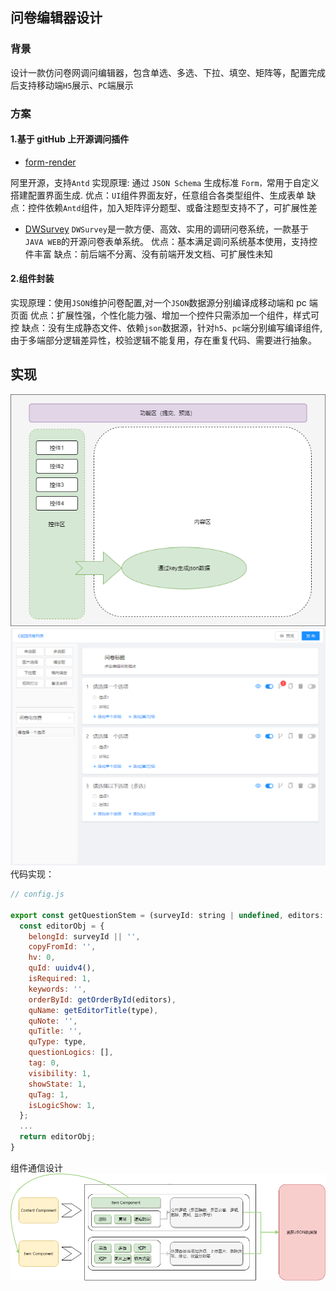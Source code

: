## 问卷编辑器设计

### 背景

设计一款仿问卷网调问编辑器，包含单选、多选、下拉、填空、矩阵等，配置完成后支持移动端`H5`展示、`PC`端展示

### 方案

#### 1.基于 gitHub 上开源调问插件

- [form-render](https://github.com/alibaba/form-render)

阿里开源，支持`Antd`
实现原理: 通过 `JSON Schema` 生成标准 `Form，`常用于自定义搭建配置界面生成.
优点：`UI`组件界面友好，任意组合各类型组件、生成表单
缺点：控件依赖`Antd`组件，加入矩阵评分题型、或备注题型支持不了，可扩展性差

- [DWSurvey](https://github.com/wkeyuan/DWSurvey)
  `DWSurvey`是一款方便、高效、实用的调研问卷系统，一款基于 `JAVA WEB`的开源问卷表单系统。
  优点：基本满足调问系统基本使用，支持控件丰富
  缺点：前后端不分离、没有前端开发文档、可扩展性未知

#### 2.组件封装

实现原理：使用`JSON`维护问卷配置,对一个`JSON`数据源分别编译成移动端和 pc 端页面
优点：扩展性强，个性化能力强、增加一个控件只需添加一个组件，样式可控
缺点：没有生成静态文件、依赖`json`数据源，针对`h5`、`pc`端分别编写编译组件,由于多端部分逻辑差异性，校验逻辑不能复用，存在重复代码、需要进行抽象。

## 实现

![avatar](/assets/basic.png)
![avatar](/assets/app_basic.png)
代码实现：

```js
// config.js

export const getQuestionStem = (surveyId: string | undefined, editors: EditorItemProps[], type: string) => {
  const editorObj = {
    belongId: surveyId || '',
    copyFromId: '',
    hv: 0,
    quId: uuidv4(),
    isRequired: 1,
    keywords: '',
    orderById: getOrderById(editors),
    quName: getEditorTitle(type),
    quNote: '',
    quTitle: '',
    quType: type,
    questionLogics: [],
    tag: 0,
    visibility: 1,
    showState: 1,
    quTag: 1,
    isLogicShow: 1,
  };
  ...
  return editorObj;
}
```

组件通信设计
![avatar](/assets/content.png)
